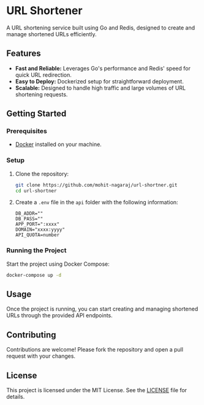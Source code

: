 # URL Shortener

A URL shortening service built using Go and Redis, designed to create and manage shortened URLs efficiently.

## Features
- **Fast and Reliable:** Leverages Go's performance and Redis' speed for quick URL redirection.
- **Easy to Deploy:** Dockerized setup for straightforward deployment.
- **Scalable:** Designed to handle high traffic and large volumes of URL shortening requests.

## Getting Started

### Prerequisites
- [Docker](https://www.docker.com/get-started) installed on your machine.

### Setup
1. Clone the repository:
   ```sh
   git clone https://github.com/mohit-nagaraj/url-shortner.git
   cd url-shortner
   ```

2. Create a `.env` file in the `api` folder with the following information:
   ```env
   DB_ADDR=""
   DB_PASS=""
   APP_PORT=":xxxx"
   DOMAIN="xxxx:yyyy"
   API_QUOTA=number
   ```

### Running the Project
Start the project using Docker Compose:
```sh
docker-compose up -d
```

## Usage
Once the project is running, you can start creating and managing shortened URLs through the provided API endpoints.

## Contributing
Contributions are welcome! Please fork the repository and open a pull request with your changes.

## License
This project is licensed under the MIT License. See the [LICENSE](LICENSE) file for details.
